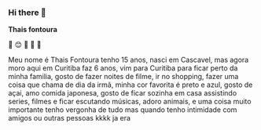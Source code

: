 ### Hi there 👋
**Thais fontoura**

🌟
😊
💙
🐻
🐶


Meu nome é Thais Fontoura tenho 15 anos, nasci em Cascavel, mas agora moro aqui em Curitiba faz 6 anos, vim para Curitiba para ficar perto da minha familia, gosto de fazer noites de filme, ir no shopping, fazer uma coisa que chama de dia da irmã, minha cor favorita é preto e azul, gosto de açai, amo comida japonesa, gosto de ficar sozinha em casa assistindo series, filmes e ficar escutando músicas, adoro animais, e uma coisa muito importante tenho vergonha de tudo mas quando tenho intimidade com amigos ou outras pessoas kkkk ja era


